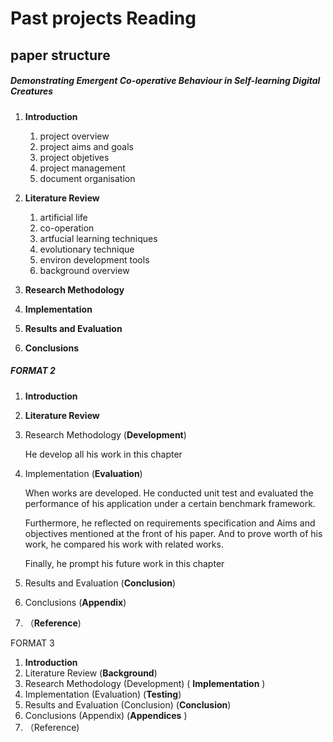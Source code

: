# Past projects Reading



## paper structure



##### Demonstrating Emergent Co-operative Behaviour in Self-learning Digital Creatures

1. **Introduction**

   1. project overview
   2. project aims and goals
   3. project objetives
   4. project management
   5. document organisation

   

2. **Literature Review**

   1. artificial life
   2. co-operation
   3. artfucial learning techniques
   4. evolutionary technique
   5. environ development tools
   6. background overview

3. **Research Methodology**

4. **Implementation**

5. **Results and Evaluation**

6. **Conclusions**



##### FORMAT 2

1. **Introduction**

2. **Literature Review**

3. Research Methodology (**Development**)

   He develop all his work in this chapter

4. Implementation (**Evaluation**)

   When works are developed. He conducted unit test and evaluated the performance of his application under a certain benchmark framework. 

   Furthermore, he reflected on requirements specification and Aims and objectives mentioned at the front of his paper. And to prove worth of his work, he compared his work with related works.

   Finally, he prompt his future work in this chapter

   

5. Results and Evaluation (**Conclusion**)

6. Conclusions (**Appendix**)

7. （**Reference**)





FORMAT 3

1. **Introduction**
2. Literature Review (**Background**)
3. Research Methodology (Development) ( **Implementation** )
4. Implementation (Evaluation) (**Testing**)
5. Results and Evaluation (Conclusion) (**Conclusion**)
6. Conclusions (Appendix) (**Appendices** )
7. （Reference)



